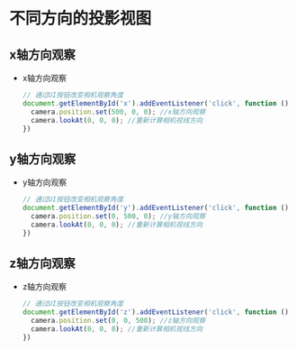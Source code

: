 # 不同方向的投影视图

## x轴方向观察

+ x轴方向观察

  ```js
  // 通过UI按钮改变相机观察角度
  document.getElementById('x').addEventListener('click', function () {
    camera.position.set(500, 0, 0); //x轴方向观察
    camera.lookAt(0, 0, 0); //重新计算相机视线方向
  })
  ```

## y轴方向观察

+ y轴方向观察

  ```js
  // 通过UI按钮改变相机观察角度
  document.getElementById('y').addEventListener('click', function () {
    camera.position.set(0, 500, 0); //y轴方向观察
    camera.lookAt(0, 0, 0); //重新计算相机视线方向
  })
  ```

## z轴方向观察

+ z轴方向观察

  ```js
  // 通过UI按钮改变相机观察角度
  document.getElementById('z').addEventListener('click', function () {
    camera.position.set(0, 0, 500); //z轴方向观察
    camera.lookAt(0, 0, 0); //重新计算相机视线方向
  })
  ```
